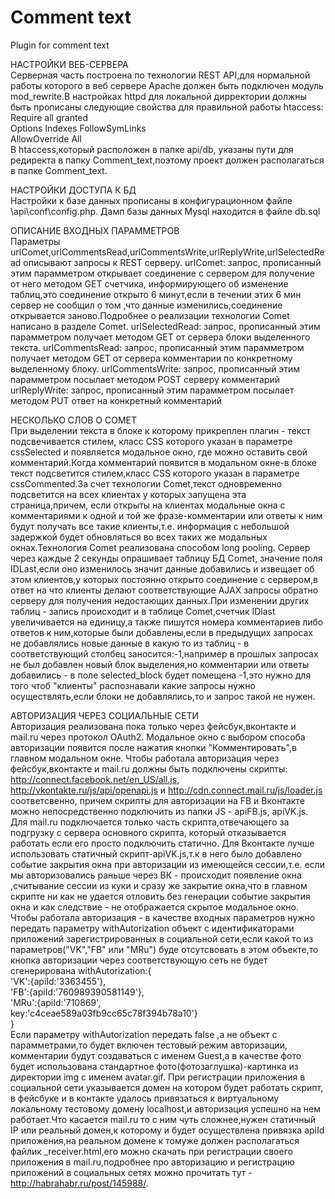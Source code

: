 Comment text
============

Plugin for comment text

НАСТРОЙКИ ВЕБ-СЕРВЕРА<br>
Серверная часть построена по технологии REST API,для нормальной работы которого в веб сервере Apache должен быть 
подключен модуль mod_rewrite.В настройках httpd для локальной дирректории должны быть прописаны следующие свойства для 
правильной работы htaccess:<br>
  Require all granted<br>
  Options Indexes FollowSymLinks<br>
  AllowOverride All<br>
В htaccess,который расположен в папке api/db, указаны пути для редиректа в папку Comment_text,поэтому проект должен 
располагаться в папке Comment_text.

НАСТРОЙКИ ДОСТУПА К БД<br>
Настройки к базе данных прописаны в конфигурационном файле \api\conf\config.php. Дамп базы данных Mysql находится в файле 
db.sql

ОПИСАНИЕ ВХОДНЫХ ПАРАММЕТРОВ<br>
Параметры urlComet,urlCommentsRead,urlCommentsWrite,urlReplyWrite,urlSelectedRead описывают запросы к REST серверу.
urlComet: запрос, прописанный этим парамметром открывает соединение с сервером для получение от него методом GET счетчика,
информирующего об изменение таблиц,это соединение открыто 6 минут,если в течении этих 6 мин сервер не сообщил о том ,что 
данные изменились,соединение открывается заново.Подробнее о реализации технологии Comet написано в разделе Comet.
urlSelectedRead: запрос, прописанный этим парамметром получает методом GET от сервера блоки выделенного текста.
urlCommentsRead: запрос, прописанный этим парамметром получает методом GET от сервера комментарии по конкретному выделенному блоку.
urlCommentsWrite: запрос, прописанный этим парамметром посылает методом POST серверу комментарий
urlReplyWrite: запрос, прописанный этим парамметром посылает методом PUT ответ на конкретный комментарий

НЕСКОЛЬКО СЛОВ О COMET<br>
При выделении текста в блоке к которому прикреплен плагин - текст подсвечивается стилем, класс CSS которого указан в 
параметре cssSelected и появляется модальное окно, где можно оставить свой комментарий.Когда комментарий появится в 
модальном окне-в блоке текст подсветится стилем,класс CSS которого указан в параметре cssCommented.За счет технологии 
Comet,текст одновременно подсветится на всех клиентах у которых запущена эта страница,причем, если открыты на клиентах 
модальные окна с комментариями к одной и той же фразе-комментарии или ответы к ним будут получать все такие клиенты,т.е.
информация с небольшой задержкой будет обновляться во всех таких же модальных окнах.Технология Comet реализована способом 
long pooling.
Сервер через каждые 2 секунды опрашивает таблицу БД Comet, значение поля IDLast,если оно изменилось значит данные добавились
и извещает об этом клиентов,у которых постоянно открыто соединение с сервером,в ответ на что клиенты делают соответствующие 
AJAX запросы обратно серверу для получения недостающих данных.При изменении других таблиц - запись происходит и
в таблице Comet,счетчик IDlast увеличивается на единицу,а также пишутся номера комментариев либо ответов к ним,которые 
были добавлены,если в предыдущих запросах не добавлялись новые данные в какую то из таблиц - в соответствующий столбец 
заносится:-1,например в прошлых запросах не был добавлен новый блок выделения,но комментарии или ответы добавились - в 
поле selected_block будет помещена -1,это нужно для того чтоб "клиенты" распознавали какие 
запросы нужно осуществлять,если блоки не добавлялись,то и запрос такой не нужен.

АВТОРИЗАЦИЯ ЧЕРЕЗ СОЦИАЛЬНЫЕ СЕТИ<br>
Авторизация реализована пока только через фейсбук,вконтакте и mail.ru через протокол OAuth2.
Модальное окно с выбором способа авторизации появится после нажатия кнопки "Комментировать",в главном модальном окне.
Чтобы работала авторизация через фейсбук,вконтакте и mail.ru должны быть подключены скрипты:
http://connect.facebook.net/en_US/all.js, http://vkontakte.ru/js/api/openapi.js и http://cdn.connect.mail.ru/js/loader.js
соответсвенно, причем скрипты для авторизации на FB и Вконтакте можно непосредственно подключить из папки JS - apiFB.js, 
apiVK.js. Для mail.ru подключается только часть скрипта,отвечающего за подгрузку c сервера основного скрипта,
который отказывается работать если его просто подключить статично.
Для Вконтакте лучше использовать статичный скрипт-apiVK.js,т.к в него было добавлено событие закрытия окна при авторизации из имеющейся 
сессии,т.е. если мы авторизовались раньше через ВК - происходит появление окна ,считывание сессии из куки и сразу же закрытие 
окна,что в главном скрипте ни как не удается отловить без генерации событие закрытия окна и как следствие - не отображается скрытое 
модальное окно.<br>
Чтобы работала авторизация - в качестве входных параметров нужно передать параметру withAutorization объект с идентификаторами
приложений зарегистрированных в социальной сети,если какой то из параметров("VK","FB" или "MRu") буде отсутсвовать в этом 
объекте,то кнопка авторизации через соответствующую сеть не будет сгенерирована
withAutorization:{<br>
					'VK':{apiId:'3363455'},<br>
					'FB':{apiId:'760989390581149'},<br>
					'MRu':{apiId:'710869',<br>
						  key:'c4ceae589a03fb9cc65c78f394b78a10'}<br>
				}<br>
Если параметру withAutorization передать false ,а не объект с парамметрами,то будет включен тестовый режим авторизации,
комментарии будут создаваться с именем Guest,а в качестве фото будет использована стандартное фото(фотозаглушка)-картинка
из директории img с именем avatar.gif.
При регистрации приложения в социальной сети указывается домен на котором будет работать скрипт,
в фейсбуке и в контакте удалось привязаться к виртуальному локальному тестовому домену localhost,и авторизация успешно 
на нем работает.Что касается mail.ru то с ним чуть сложнее,нужен статичный IP или реальный домен,к которому и будет 
осуществлена привязка apiId приложения,на реальном домене к томуже должен располагаться файлик _receiver.html,его можно 
скачать при регистрации своего приложения в mail.ru,подробнее про авторизацию и регистрацию приложений в социальных 
сетях можно прочитать тут - http://habrahabr.ru/post/145988/.